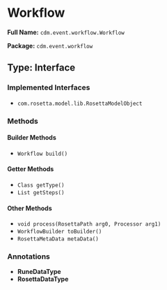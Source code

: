 # Workflow

**Full Name:** `cdm.event.workflow.Workflow`

**Package:** `cdm.event.workflow`

## Type: Interface

### Implemented Interfaces

- `com.rosetta.model.lib.RosettaModelObject`

### Methods

#### Builder Methods

- `Workflow build()`

#### Getter Methods

- `Class getType()`
- `List getSteps()`

#### Other Methods

- `void process(RosettaPath arg0, Processor arg1)`
- `WorkflowBuilder toBuilder()`
- `RosettaMetaData metaData()`

### Annotations

- **RuneDataType**
- **RosettaDataType**

